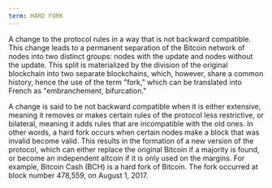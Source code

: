 ```yaml
---
term: HARD FORK
---
```


A change to the protocol rules in a way that is not backward compatible. This change leads to a permanent separation of the Bitcoin network of nodes into two distinct groups: nodes with the update and nodes without the update. This split is materialized by the division of the original blockchain into two separate blockchains, which, however, share a common history, hence the use of the term "fork," which can be translated into French as "embranchement, bifurcation."

A change is said to be not backward compatible when it is either extensive, meaning it removes or makes certain rules of the protocol less restrictive, or bilateral, meaning it adds rules that are incompatible with the old ones. In other words, a hard fork occurs when certain nodes make a block that was invalid become valid. This results in the formation of a new version of the protocol, which can either replace the original Bitcoin if a majority is found, or become an independent altcoin if it is only used on the margins. For example, Bitcoin Cash (BCH) is a hard fork of Bitcoin. The fork occurred at block number 478,559, on August 1, 2017.